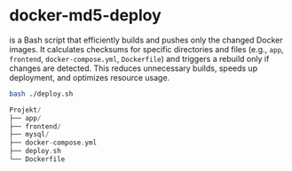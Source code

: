 # docker-md5-deploy
is a Bash script that efficiently builds and pushes only the changed Docker images. It calculates checksums for specific directories and files (e.g., ``app``, ``frontend``, ``docker-compose.yml``, ``Dockerfile``) and triggers a rebuild only if changes are detected. This reduces unnecessary builds, speeds up deployment, and optimizes resource usage.
```Bash
bash ./deploy.sh
```

```PHP
Projekt/
├── app/
├── frontend/
├── mysql/
├── docker-compose.yml
├── deploy.sh
└── Dockerfile
```
